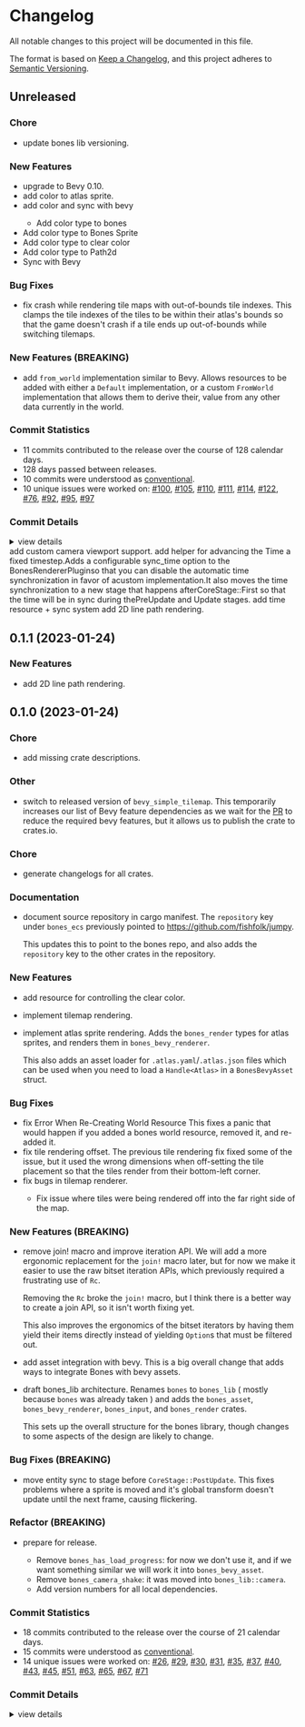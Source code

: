 # Changelog

All notable changes to this project will be documented in this file.

The format is based on [Keep a Changelog](https://keepachangelog.com/en/1.0.0/),
and this project adheres to [Semantic Versioning](https://semver.org/spec/v2.0.0.html).

## Unreleased

<csr-id-6825d579672fa508a4c67aa40efa970909f5ff54/>

### Chore

 - <csr-id-6825d579672fa508a4c67aa40efa970909f5ff54/> update bones lib  versioning.

### New Features

<csr-id-8751bdb1f2f403761e792bf489216aad02beaa92/>
<csr-id-822fe58511e956c91a9c3b1fe338d25799696411/>
<csr-id-605345bd3d4fa2f8f540ae106b114d52c45b904a/>
<csr-id-6abe6ee3587f737966bddb5ab0f003e62aea3291/>

 - <csr-id-3f2e3485f9556cc68eb4c04df34d3aa2c6087330/> upgrade to Bevy 0.10.
 - <csr-id-ad6d073a33dc342d5aed1155488e4681cf1bc782/> add color to atlas sprite.
 - <csr-id-b96133fec89330e3837575c110e587f7e11bf3a6/> add color and sync with bevy
   - Add color type to bones
- Add color type to Bones Sprite
- Add color type to clear color
- Add color type to Path2d
- Sync with Bevy

### Bug Fixes

 - <csr-id-29fd36e25797749b73094b0324389d9777394552/> fix crash while rendering tile maps with out-of-bounds tile indexes.
   This clamps the tile indexes of the tiles to be within
   their atlas's bounds so that the game doesn't crash if a
   tile ends up out-of-bounds while switching tilemaps.

### New Features (BREAKING)

 - <csr-id-00110c27b0aa76ed597c7e4d62bec70cfd1b2a23/> add `from_world` implementation similar to Bevy.
   Allows resources to be added with either a `Default` implementation,
   or a custom `FromWorld` implementation that allows them to derive their,
   value from any other data currently in the world.

### Commit Statistics

<csr-read-only-do-not-edit/>

 - 11 commits contributed to the release over the course of 128 calendar days.
 - 128 days passed between releases.
 - 10 commits were understood as [conventional](https://www.conventionalcommits.org).
 - 10 unique issues were worked on: [#100](https://github.com/fishfolk/bones/issues/100), [#105](https://github.com/fishfolk/bones/issues/105), [#110](https://github.com/fishfolk/bones/issues/110), [#111](https://github.com/fishfolk/bones/issues/111), [#114](https://github.com/fishfolk/bones/issues/114), [#122](https://github.com/fishfolk/bones/issues/122), [#76](https://github.com/fishfolk/bones/issues/76), [#92](https://github.com/fishfolk/bones/issues/92), [#95](https://github.com/fishfolk/bones/issues/95), [#97](https://github.com/fishfolk/bones/issues/97)

### Commit Details

<csr-read-only-do-not-edit/>

<details><summary>view details</summary>

 * **[#100](https://github.com/fishfolk/bones/issues/100)**
    - add custom camera viewport support. ([`8751bdb`](https://github.com/fishfolk/bones/commit/8751bdb1f2f403761e792bf489216aad02beaa92))
 * **[#105](https://github.com/fishfolk/bones/issues/105)**
    - fix crash while rendering tile maps with out-of-bounds tile indexes. ([`29fd36e`](https://github.com/fishfolk/bones/commit/29fd36e25797749b73094b0324389d9777394552))
 * **[#110](https://github.com/fishfolk/bones/issues/110)**
    - add color and sync with bevy ([`b96133f`](https://github.com/fishfolk/bones/commit/b96133fec89330e3837575c110e587f7e11bf3a6))
 * **[#111](https://github.com/fishfolk/bones/issues/111)**
    - update bones lib  versioning. ([`6825d57`](https://github.com/fishfolk/bones/commit/6825d579672fa508a4c67aa40efa970909f5ff54))
 * **[#114](https://github.com/fishfolk/bones/issues/114)**
    - add color to atlas sprite. ([`ad6d073`](https://github.com/fishfolk/bones/commit/ad6d073a33dc342d5aed1155488e4681cf1bc782))
 * **[#122](https://github.com/fishfolk/bones/issues/122)**
    - upgrade to Bevy 0.10. ([`3f2e348`](https://github.com/fishfolk/bones/commit/3f2e3485f9556cc68eb4c04df34d3aa2c6087330))
 * **[#76](https://github.com/fishfolk/bones/issues/76)**
    - add 2D line path rendering. ([`6abe6ee`](https://github.com/fishfolk/bones/commit/6abe6ee3587f737966bddb5ab0f003e62aea3291))
 * **[#92](https://github.com/fishfolk/bones/issues/92)**
    - add `from_world` implementation similar to Bevy. ([`00110c2`](https://github.com/fishfolk/bones/commit/00110c27b0aa76ed597c7e4d62bec70cfd1b2a23))
 * **[#95](https://github.com/fishfolk/bones/issues/95)**
    - add time resource + sync system ([`605345b`](https://github.com/fishfolk/bones/commit/605345bd3d4fa2f8f540ae106b114d52c45b904a))
 * **[#97](https://github.com/fishfolk/bones/issues/97)**
    - add helper for advancing the Time a fixed timestep. ([`822fe58`](https://github.com/fishfolk/bones/commit/822fe58511e956c91a9c3b1fe338d25799696411))
 * **Uncategorized**
    - Release bones_render v0.1.1, bones_bevy_renderer v0.1.1 ([`5b33433`](https://github.com/fishfolk/bones/commit/5b3343305a0871914085eb1b98702ef82b84d98f))
</details>

<csr-unknown>
 add custom camera viewport support. add helper for advancing the Time a fixed timestep.Adds a configurable sync_time option to the BonesRendererPluginso that you can disable the automatic time synchronization in favor of acustom implementation.It also moves the time synchronization to a new stage that happens afterCoreStage::First so that the time will be in sync during thePreUpdate and Update stages. add time resource + sync system add 2D line path rendering.<csr-unknown/>

## 0.1.1 (2023-01-24)

### New Features

 - <csr-id-6abe6ee3587f737966bddb5ab0f003e62aea3291/> add 2D line path rendering.

## 0.1.0 (2023-01-24)

<csr-id-27252465ad0506ff2f8c377531fa079ec64d1750/>
<csr-id-ae0a761fc9b82ba2fc639c2b6f7af09fb650cd31/>
<csr-id-a68cb79e6b7d3774c53c0236edf3a12175f297b5/>
<csr-id-248f80ae2aeea109b1ab14426319af194a64c3d1/>

### Chore

 - <csr-id-27252465ad0506ff2f8c377531fa079ec64d1750/> add missing crate descriptions.

### Other

 - <csr-id-248f80ae2aeea109b1ab14426319af194a64c3d1/> switch to released version of `bevy_simple_tilemap`.
   This temporarily increases our list of Bevy feature dependencies as we wait for the
   [PR](https://github.com/forbjok/bevy_simple_tilemap/pull/9) to reduce the required
   bevy features, but it allows us to publish the crate to crates.io.

### Chore

 - <csr-id-a68cb79e6b7d3774c53c0236edf3a12175f297b5/> generate changelogs for all crates.

### Documentation

 - <csr-id-a69389412d22b8cb48bab0ed96d739b0fee35348/> document source repository in cargo manifest.
   The `repository` key under `bones_ecs` previously pointed to https://github.com/fishfolk/jumpy.
   
   This updates this to point to the bones repo, and also adds the `repository` key to the other
   crates in the repository.

### New Features

 - <csr-id-34c5ecc7b2f37b99fa3b415558a858ec26ec1bba/> add resource for controlling the clear color.
 - <csr-id-0a7fec655cd951f18bb7e8e134a534d3e79999c1/> implement tilemap rendering.
 - <csr-id-d43b6ec3aa5ef9fc587b4463d00445f43acec2ce/> implement atlas sprite rendering.
   Adds the `bones_render` types for atlas sprites,
   and renders them in `bones_bevy_renderer`.
   
   This also adds an asset loader for `.atlas.yaml`/`.atlas.json` files
   which can be used when you need to load a `Handle<Atlas>`
   in a `BonesBevyAsset` struct.

### Bug Fixes

 - <csr-id-e3d70fa9cf2bb6f1346750dbb7f7b968d4fd8387/> fix Error When Re-Creating World Resource
   This fixes a panic that would happen if you added a bones world resource,
   removed it, and re-added it.
 - <csr-id-1f826dd939dfcb1fd7045f634b8008fa3ce3acff/> fix tile rendering offset.
   The previous tile rendering fix fixed some of the issue,
   but it used the wrong dimensions when off-setting the tile
   placement so that the tiles render from their bottom-left corner.
 - <csr-id-f8f41ede20fa921f10404be22c24062fafef5eae/> fix bugs in tilemap renderer.
   - Fix issue where tiles were being rendered off into the far right side
   of the map.

### New Features (BREAKING)

 - <csr-id-b80cf486bd66a160031072ba1a616bac0195052a/> remove join! macro and improve iteration API.
   We will add a more ergonomic replacement for the `join!` macro later,
   but for now we make it easier to use the raw bitset iteration APIs,
   which previously required a frustrating use of `Rc`.
   
   Removing the `Rc` broke the `join!` macro, but I think there is a better way to
   create a join API, so it isn't worth fixing yet.
   
   This also improves the ergonomics of the bitset iterators by having them
   yield their items directly instead of yielding `Option`s that must be filtered out.
 - <csr-id-89b44d7b4f64ec266eb0ea674c220e07376a03b7/> add asset integration with bevy.
   This is a big overall change that adds ways to integrate Bones with bevy assets.
 - <csr-id-d7b5711832f6834644fc41ff011af118ce8a9f56/> draft bones_lib architecture.
   Renames `bones` to `bones_lib` ( mostly because `bones` was already taken )
   and adds the `bones_asset`, `bones_bevy_renderer`, `bones_input`, and
   `bones_render` crates.
   
   This sets up the overall structure for the bones library,
   though changes to some aspects of the design are likely to change.

### Bug Fixes (BREAKING)

 - <csr-id-5116014e0fd7f886ba208dd161f567ce021f3f8e/> move entity sync to stage before `CoreStage::PostUpdate`.
   This fixes problems where a sprite is moved and it's global transform
   doesn't update until the next frame, causing flickering.

### Refactor (BREAKING)

 - <csr-id-ae0a761fc9b82ba2fc639c2b6f7af09fb650cd31/> prepare for release.
   - Remove `bones_has_load_progress`: for now we don't use it, and if we
     want something similar we will work it into `bones_bevy_asset`.
   - Remove `bones_camera_shake`: it was moved into `bones_lib::camera`.
   - Add version numbers for all local dependencies.

### Commit Statistics

<csr-read-only-do-not-edit/>

 - 18 commits contributed to the release over the course of 21 calendar days.
 - 15 commits were understood as [conventional](https://www.conventionalcommits.org).
 - 14 unique issues were worked on: [#26](https://github.com/fishfolk/bones/issues/26), [#29](https://github.com/fishfolk/bones/issues/29), [#30](https://github.com/fishfolk/bones/issues/30), [#31](https://github.com/fishfolk/bones/issues/31), [#35](https://github.com/fishfolk/bones/issues/35), [#37](https://github.com/fishfolk/bones/issues/37), [#40](https://github.com/fishfolk/bones/issues/40), [#43](https://github.com/fishfolk/bones/issues/43), [#45](https://github.com/fishfolk/bones/issues/45), [#51](https://github.com/fishfolk/bones/issues/51), [#63](https://github.com/fishfolk/bones/issues/63), [#65](https://github.com/fishfolk/bones/issues/65), [#67](https://github.com/fishfolk/bones/issues/67), [#71](https://github.com/fishfolk/bones/issues/71)

### Commit Details

<csr-read-only-do-not-edit/>

<details><summary>view details</summary>

 * **[#26](https://github.com/fishfolk/bones/issues/26)**
    - draft bones_lib architecture. ([`d7b5711`](https://github.com/fishfolk/bones/commit/d7b5711832f6834644fc41ff011af118ce8a9f56))
 * **[#29](https://github.com/fishfolk/bones/issues/29)**
    - add asset integration with bevy. ([`89b44d7`](https://github.com/fishfolk/bones/commit/89b44d7b4f64ec266eb0ea674c220e07376a03b7))
 * **[#30](https://github.com/fishfolk/bones/issues/30)**
    - remove join! macro and improve iteration API. ([`b80cf48`](https://github.com/fishfolk/bones/commit/b80cf486bd66a160031072ba1a616bac0195052a))
 * **[#31](https://github.com/fishfolk/bones/issues/31)**
    - implement atlas sprite rendering. ([`d43b6ec`](https://github.com/fishfolk/bones/commit/d43b6ec3aa5ef9fc587b4463d00445f43acec2ce))
 * **[#35](https://github.com/fishfolk/bones/issues/35)**
    - implement tilemap rendering. ([`0a7fec6`](https://github.com/fishfolk/bones/commit/0a7fec655cd951f18bb7e8e134a534d3e79999c1))
 * **[#37](https://github.com/fishfolk/bones/issues/37)**
    - document source repository in cargo manifest. ([`a693894`](https://github.com/fishfolk/bones/commit/a69389412d22b8cb48bab0ed96d739b0fee35348))
 * **[#40](https://github.com/fishfolk/bones/issues/40)**
    - fix bugs in tilemap renderer. ([`f8f41ed`](https://github.com/fishfolk/bones/commit/f8f41ede20fa921f10404be22c24062fafef5eae))
 * **[#43](https://github.com/fishfolk/bones/issues/43)**
    - add resource for controlling the clear color. ([`34c5ecc`](https://github.com/fishfolk/bones/commit/34c5ecc7b2f37b99fa3b415558a858ec26ec1bba))
 * **[#45](https://github.com/fishfolk/bones/issues/45)**
    - fix tile rendering offset. ([`1f826dd`](https://github.com/fishfolk/bones/commit/1f826dd939dfcb1fd7045f634b8008fa3ce3acff))
 * **[#51](https://github.com/fishfolk/bones/issues/51)**
    - fix Error When Re-Creating World Resource ([`e3d70fa`](https://github.com/fishfolk/bones/commit/e3d70fa9cf2bb6f1346750dbb7f7b968d4fd8387))
 * **[#63](https://github.com/fishfolk/bones/issues/63)**
    - prepare for release. ([`ae0a761`](https://github.com/fishfolk/bones/commit/ae0a761fc9b82ba2fc639c2b6f7af09fb650cd31))
 * **[#65](https://github.com/fishfolk/bones/issues/65)**
    - add missing crate descriptions. ([`2725246`](https://github.com/fishfolk/bones/commit/27252465ad0506ff2f8c377531fa079ec64d1750))
 * **[#67](https://github.com/fishfolk/bones/issues/67)**
    - generate changelogs for all crates. ([`a68cb79`](https://github.com/fishfolk/bones/commit/a68cb79e6b7d3774c53c0236edf3a12175f297b5))
 * **[#71](https://github.com/fishfolk/bones/issues/71)**
    - switch to released version of `bevy_simple_tilemap`. ([`248f80a`](https://github.com/fishfolk/bones/commit/248f80ae2aeea109b1ab14426319af194a64c3d1))
 * **Uncategorized**
    - Release bones_bevy_renderer v0.1.0 ([`fd5c4f2`](https://github.com/fishfolk/bones/commit/fd5c4f2b295dafa90d8aa235645ef9aba68b2f70))
    - Release bones_bevy_asset_macros v0.2.0, bones_bevy_asset v0.1.0, bones_bevy_renderer v0.1.0, safety bump 2 crates ([`7f7bb38`](https://github.com/fishfolk/bones/commit/7f7bb38fca7b54fd1ad408bd63f63515d07ef2ab))
    - Release type_ulid_macros v0.1.0, type_ulid v0.1.0, bones_bevy_utils v0.1.0, bones_ecs v0.1.0, bones_asset v0.1.0, bones_input v0.1.0, bones_render v0.1.0, bones_lib v0.1.0 ([`db0333d`](https://github.com/fishfolk/bones/commit/db0333ddacb6f29aed8664db67973e72ea586dce))
    - move entity sync to stage before `CoreStage::PostUpdate`. ([`5116014`](https://github.com/fishfolk/bones/commit/5116014e0fd7f886ba208dd161f567ce021f3f8e))
</details>

